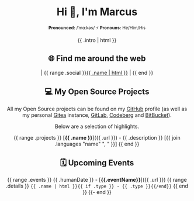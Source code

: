 <div align="center">

# Hi 👋, I'm Marcus

<sup>**Pronounced:** /ˈmɑːkəs/ ⚡️ **Pronouns:** He/Him/His</sup>

{{ .intro | html }}

## 🌐 Find me around the web

| {{ range .social }}<a href="{{ .url }}" rel="me" title="{{ .title }}">{{ .name | html }}</a> | {{ end }}

## 💻 My Open Source Projects

All my Open Source projects can be found on my <a href="https://github.com/AverageMarcus">GitHub</a> profile (as well as my personal <a href="https://git.cluster.fun">Gitea</a> instance, <a href="https://gitlab.com/AverageMarcus">GitLab</a>, <a href="https://codeberg.org/AverageMarcus">Codeberg</a> and <a href="https://bitbucket.org/AverageMarcus/workspace/projects/PROJ">BitBucket</a>).

Below are a selection of highlights.

{{ range .projects }}
[**{{ .name }}**]({{ .url }}) - {{ .description }} [{{ join .languages "name" ", " }}]
{{ end }}

## 🗓 Upcoming Events

{{ range .events }}
{{ .humanDate }} - [**{{.eventName}}**]({{ .url }})
{{ range .details }}
`{{ .name | html }}{{ if .type }} - {{ .type }}{{/end}}`
{{ end }}
{{- end }}

</div>
